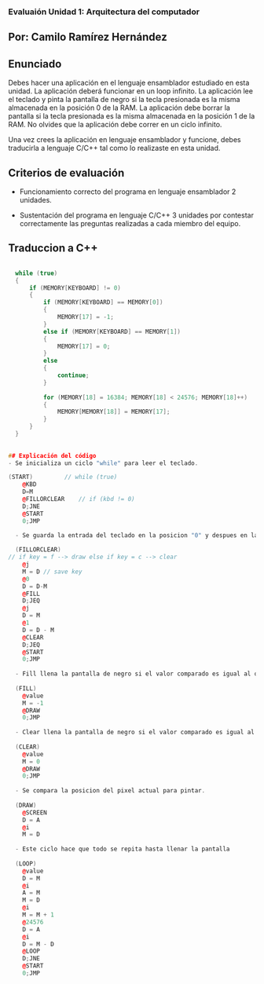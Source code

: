 ### Evaluaión Unidad 1: Arquitectura del computador

## Por: Camilo Ramírez Hernández

## Enunciado

Debes hacer una aplicación en el lenguaje ensamblador estudiado en esta unidad. La aplicación deberá funcionar en un loop infinito. La aplicación lee el teclado y pinta la pantalla de negro si la tecla presionada es la misma almacenada en la posición 0 de la RAM. La aplicación debe borrar la pantalla si la tecla presionada es la misma almacenada en la posición 1 de la RAM. No olvides que la aplicación debe correr en un ciclo infinito.

Una vez crees la aplicación en lenguaje ensamblador y funcione, debes traducirla a lenguaje C/C++ tal como lo realizaste en esta unidad.

## Criterios de evaluación

- Funcionamiento correcto del programa en lenguaje ensamblador 2 unidades.

- Sustentación del programa en lenguaje C/C++ 3 unidades por contestar correctamente las preguntas realizadas a cada miembro del equipo.

## Traduccion a C++

```cpp 

  while (true)
  {
      if (MEMORY[KEYBOARD] != 0)
      {
          if (MEMORY[KEYBOARD] == MEMORY[0])
          {
              MEMORY[17] = -1;
          }
          else if (MEMORY[KEYBOARD] == MEMORY[1])
          {
              MEMORY[17] = 0;
          }
          else
          {
              continue;
          }
          
          for (MEMORY[18] = 16384; MEMORY[18] < 24576; MEMORY[18]++)
          {
              MEMORY[MEMORY[18]] = MEMORY[17];
          }
      }
  }
  
  
## Explicación del código
- Se inicializa un ciclo "while" para leer el teclado.

(START)			// while (true)
	@KBD
	D=M
	@FILLORCLEAR	// if (kbd != 0)
	D;JNE
	@START
	0;JMP
  
  - Se guarda la entrada del teclado en la posicion "0" y despues en la "1". Dependiendo de la condicion que se haya cumplido pasa a FILL o CLEAR.

  (FILLORCLEAR)
// if key = f --> draw else if key = c --> clear
	@j
	M = D // save key
	@0
	D = D-M
	@FILL
	D;JEQ
	@j
	D = M
	@1
	D = D - M
	@CLEAR
	D;JEQ
	@START
	0;JMP
  
  - Fill llena la pantalla de negro si el valor comparado es igual al que esta en la memoria.
  
  (FILL)
	@value
	M = -1
	@DRAW
	0;JMP
  
  - Clear llena la pantalla de negro si el valor comparado es igual al que esta en la memoria.
  
  (CLEAR)
	@value
	M = 0
	@DRAW
	0;JMP
  
  - Se compara la posicion del pixel actual para pintar.
  
  (DRAW)
	@SCREEN
	D = A
	@i
	M = D
  
  - Este ciclo hace que todo se repita hasta llenar la pantalla
  
  (LOOP)
	@value
	D = M
	@i
	A = M
	M = D
	@i
	M = M + 1
	@24576
	D = A
	@i
	D = M - D
	@LOOP
	D;JNE
	@START
	0;JMP

